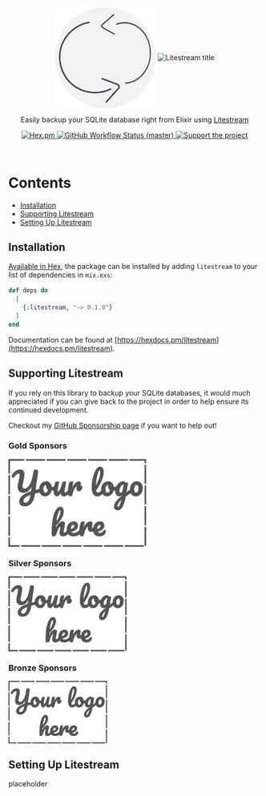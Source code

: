 <p align="center">
  <img align="center" width="40%" src="guides/images/logo.svg" alt="Litestream Elixir Logo">
  <img align="center" width="40%" src="guides/images/logo_text.png" alt="Litestream title">
</p>

<p align="center">
  Easily backup your SQLite database right from Elixir using <a href="https://litestream.io/" target="_blank">Litestream</a>
</p>

<p align="center">
  <a href="https://hex.pm/packages/litestream">
    <img alt="Hex.pm" src="https://img.shields.io/hexpm/v/litestream?style=for-the-badge">
  </a>

  <a href="https://github.com/akoutmos/litestream/actions">
    <img alt="GitHub Workflow Status (master)"
    src="https://img.shields.io/github/workflow/status/akoutmos/litestream/Litestream%20CI/master?label=Build%20Status&style=for-the-badge">
  </a>

  <a href="https://github.com/sponsors/akoutmos">
    <img alt="Support the project" src="https://img.shields.io/badge/Support%20the%20project-%E2%9D%A4-lightblue?style=for-the-badge">
  </a>
</p>

<br>

# Contents

- [Installation](#installation)
- [Supporting Litestream](#supporting-litestream)
- [Setting Up Litestream](#setting-up-litestream)

## Installation

[Available in Hex](https://hex.pm/packages/Litestream), the package can be installed by adding `litestream` to your list of
dependencies in `mix.exs`:

```elixir
def deps do
  [
    {:litestream, "~> 0.1.0"}
  ]
end
```

Documentation can be found at [https://hexdocs.pm/litestream](https://hexdocs.pm/litestream).

## Supporting Litestream

If you rely on this library to backup your SQLite databases, it would much appreciated if you can give back to the
project in order to help ensure its continued development.

Checkout my [GitHub Sponsorship page](https://github.com/sponsors/akoutmos) if you want to help out!

### Gold Sponsors

<a href="https://github.com/sponsors/akoutmos/sponsorships?sponsor=akoutmos&tier_id=58083">
  <img align="center" height="175" src="guides/images/your_logo_here.png" alt="Support the project">
</a>

### Silver Sponsors

<a href="https://github.com/sponsors/akoutmos/sponsorships?sponsor=akoutmos&tier_id=58082">
  <img align="center" height="150" src="guides/images/your_logo_here.png" alt="Support the project">
</a>

### Bronze Sponsors

<a href="https://github.com/sponsors/akoutmos/sponsorships?sponsor=akoutmos&tier_id=17615">
  <img align="center" height="125" src="guides/images/your_logo_here.png" alt="Support the project">
</a>

## Setting Up Litestream

placeholder
